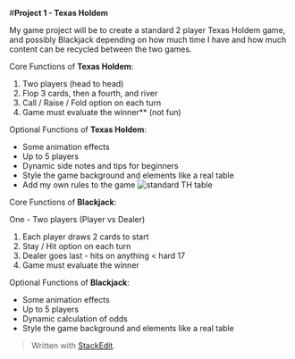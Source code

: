 
#**Project 1 - Texas Holdem**

My game project will be to create a standard 2 player Texas Holdem game, and possibly Blackjack depending on how much time I have and how much content can be recycled between the two games. 

Core Functions of **Texas Holdem**:
 1. Two players (head to head)
 2. Flop 3 cards, then a fourth, and river
 3. Call / Raise / Fold option on each turn
 4. Game must evaluate the winner** (not fun)

Optional Functions of **Texas Holdem**:
* Some animation effects
* Up to 5 players
* Dynamic side notes and tips for beginners 
* Style the game background and elements like a real table
* Add my own rules to the game
![standard TH table](http://www.gamesandcasino.com/system/table_game/screenshots/attachments/000/004/870/original/texasholdem-vi.jpg?1429715455)


Core Functions of **Blackjack**:



One - Two players (Player vs Dealer)
 1. Each player draws 2 cards to start
 2.  Stay / Hit option on each turn
 3. Dealer goes last - hits on anything < hard 17
 4. Game must evaluate the winner 

Optional Functions of **Blackjack**:
* Some animation effects
* Up to 5 players
* Dynamic calculation of odds
* Style the game background and elements like a real table

> Written with [StackEdit](https://stackedit.io/).